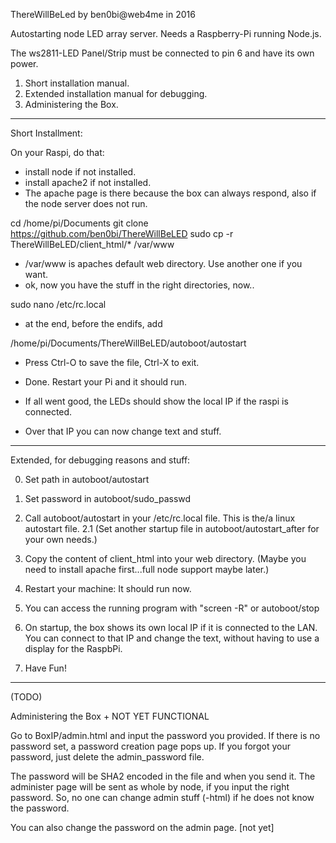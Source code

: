 ThereWillBeLed
by ben0bi@web4me in 2016

Autostarting node LED array server.
Needs a Raspberry-Pi running Node.js.

The ws2811-LED Panel/Strip must be connected to pin 6 and have its own power.

1. Short installation manual.
2. Extended installation manual for debugging.
3. Administering the Box.

******************************************************************************

Short Installment:

On your Raspi, do that:

+ install node if not installed.
+ install apache2 if not installed. 
+ The apache page is there because the box can always respond, also if the node server does not run.

cd /home/pi/Documents
git clone https://github.com/ben0bi/ThereWillBeLED
sudo cp -r ThereWillBeLED/client_html/* /var/www

+ /var/www is apaches default web directory. Use another one if you want.
+ ok, now you have the stuff in the right directories, now..

sudo nano /etc/rc.local

+ at the end, before the endifs, add

/home/pi/Documents/ThereWillBeLED/autoboot/autostart

+ Press Ctrl-O to save the file, Ctrl-X to exit.

+ Done. Restart your Pi and it should run.
+ If all went good, the LEDs should show the local IP if the raspi is connected.
+ Over that IP you can now change text and stuff.

******************************************************************************
Extended, for debugging reasons and stuff:

0. Set path in autoboot/autostart
1. Set password in autoboot/sudo_passwd
2. Call autoboot/autostart in your /etc/rc.local file. 
	This is the/a linux autostart file.
	2.1 (Set another startup file in autoboot/autostart_after for your own needs.)
3. Copy the content of client_html into your web directory.
	(Maybe you need to install apache first...full node support maybe later.)
3. Restart your machine: It should run now.

4. You can access the running program with "screen -R" or autoboot/stop

5. On startup, the box shows its own local IP if it is connected to the LAN.
You can connect to that IP and change the text, without having to use a 
display for the RaspbPi.

6. Have Fun!

*******************************************************************************

(TODO)

Administering the Box + NOT YET FUNCTIONAL

Go to BoxIP/admin.html and input the password you provided.
If there is no password set, a password creation page pops up.
If you forgot your password, just delete the admin_password file.

The password will be SHA2 encoded in the file and when you send it.
The administer page will be sent as whole by node, if you input the right password.
So, no one can change admin stuff (-html) if he does not know the password.

You can also change the password on the admin page. [not yet]
